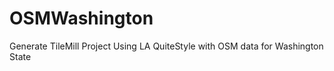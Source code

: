 OSMWashington
=============

Generate TileMill Project Using LA QuiteStyle with OSM data for Washington State

